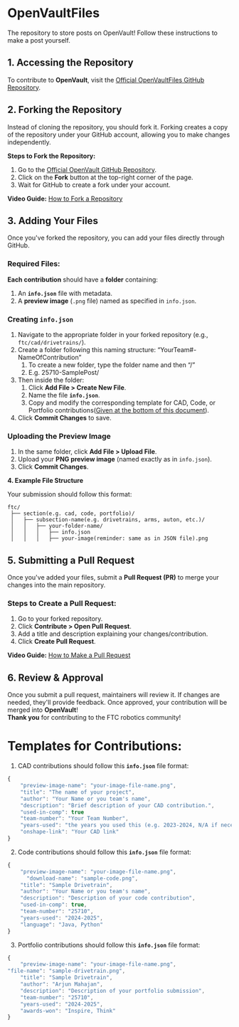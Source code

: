 # OpenVaultFiles
The repository to store posts on OpenVault! Follow these instructions to make a post yourself.

## **1\. Accessing the Repository**

To contribute to **OpenVault**, visit the [Official OpenVaultFiles GitHub Repository](https://github.com/AlpineRobotics25710/OpenVaultFiles). 

## **2\. Forking the Repository**

Instead of cloning the repository, you should fork it. Forking creates a copy of the repository under your GitHub account, allowing you to make changes independently.

**Steps to Fork the Repository:**

1. Go to the [Official OpenVault GitHub Repository](https://github.com/AlpineRobotics25710/OpenVaultFiles).  
2. Click on the **Fork** button at the top-right corner of the page.  
3. Wait for GitHub to create a fork under your account.

**Video Guide:** [How to Fork a Repository](https://www.youtube.com/watch?v=07quEzZ-sJE)

## **3\. Adding Your Files**

Once you've forked the repository, you can add your files directly through GitHub.

### **Required Files:**

**Each contribution** should have a **folder** containing:

1. An **`info.json`** file with metadata.  
2. A **preview image** (`.png` file) named as specified in `info.json`.

### **Creating `info.json`**

1. Navigate to the appropriate folder in your forked repository (e.g., `ftc/cad/drivetrains/`).  
2. Create a folder following this naming structure: “YourTeam\#-NameOfContribution”  
   1. To create a new folder, type the folder name and then “/”  
   2. E.g. 25710-SamplePost/  
3. Then inside the folder:  
   1. Click **Add File \> Create New File**.  
   2. Name the file **`info.json`**.  
   3. Copy and modify the corresponding template for CAD, Code, or Portfolio contributions([Given at the bottom of this document](#templates-for-contributions)).  
5. Click **Commit Changes** to save.

### **Uploading the Preview Image**

1. In the same folder, click **Add File \> Upload File**.  
2. Upload your **PNG preview image** (named exactly as in `info.json`).  
3. Click **Commit Changes**.

**4\. Example File Structure**

Your submission should follow this format:

```
ftc/
 ├── section(e.g. cad, code, portfolio)/
 │   ├── subsection-name(e.g. drivetrains, arms, auton, etc.)/
 │   │   ├── your-folder-name/
 │   │   │   ├── info.json
 │   │   │   ├── your-image(reminder: same as in JSON file).png
```

## **5\. Submitting a Pull Request**

Once you've added your files, submit a **Pull Request (PR)** to merge your changes into the main repository.

### **Steps to Create a Pull Request:**

1. Go to your forked repository.  
2. Click **Contribute \> Open Pull Request**.  
3. Add a title and description explaining your changes/contribution.  
4. Click **Create Pull Request**.

**Video Guide:** [How to Make a Pull Request](https://www.youtube.com/watch?v=nCKdihvneS0)

## **6\. Review & Approval**

Once you submit a pull request, maintainers will review it. If changes are needed, they'll provide feedback. Once approved, your contribution will be merged into **OpenVault**\!   
**Thank you** for contributing to the FTC robotics community\!

# **Templates for Contributions:**

1. CAD contributions should follow this **`info.json`** file format:

```javascript
{
    "preview-image-name": "your-image-file-name.png",
    "title": "The name of your project",
    "author": "Your Name or you team's name",
    "description": "Brief description of your CAD contribution.",
    "used-in-comp": true
    "team-number": "Your Team Number",
    "years-used": "the years you used this (e.g. 2023-2024, N/A if necessary)",
    "onshape-link": "Your CAD link"
}
```

2. Code contributions should follow this **`info.json`** file format:

```javascript
{
	"preview-image-name": "your-image-file-name.png",
      "download-name": "sample-code.png",
	"title": "Sample Drivetrain",
	"author": "Your Name or you team's name",
	"description": "Description of your code contribution",
	"used-in-comp": true,
	"team-number": "25710",
	"years-used": "2024-2025",
	"language": "Java, Python"
}
```

3. Portfolio contributions should follow this **`info.json`** file format:

```javascript
{
	"preview-image-name": "your-image-file-name.png",
"file-name": "sample-drivetrain.png",
	"title": "Sample Drivetrain",
	"author": "Arjun Mahajan",
	"description": "Description of your portfolio submission",
	"team-number": "25710",
	"years-used": "2024-2025",
	"awards-won": "Inspire, Think"
}
```

## 
